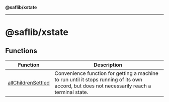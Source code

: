 **@saflib/xstate**

***

# @saflib/xstate

## Functions

| Function | Description |
| ------ | ------ |
| [allChildrenSettled](functions/allChildrenSettled.md) | Convenience function for getting a machine to run until it stops running of its own accord, but does not necessarily reach a terminal state. |
